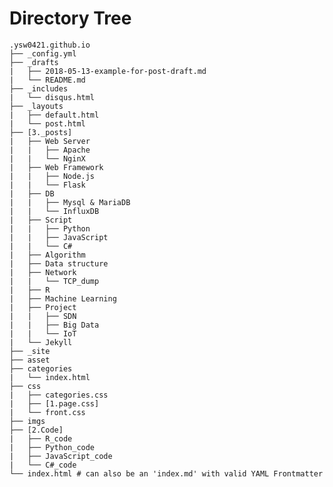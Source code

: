 # Directory Tree
<pre><code>.ysw0421.github.io
├── _config.yml
├── _drafts
|   ├── 2018-05-13-example-for-post-draft.md
|   └── README.md
├── _includes
|   └── disqus.html
├── _layouts
|   ├── default.html
|   └── post.html
├── [3._posts]
|   ├── Web Server
|   |   ├── Apache
|   |   └── NginX
|   ├── Web Framework
|   |   ├── Node.js
|   |   └── Flask
|   ├── DB
|   |   ├── Mysql & MariaDB
|   |   └── InfluxDB
|   ├── Script
|   |   ├── Python
|   |   ├── JavaScript
|   |   └── C#
|   ├── Algorithm
|   ├── Data structure
|   ├── Network
|   |   └── TCP_dump
|   ├── R
|   ├── Machine Learning
|   ├── Project
|   |   ├── SDN
|   |   ├── Big Data
|   |   └── IoT
|   └── Jekyll
├── _site
├── asset
├── categories
|   └── index.html
├── css
|   ├── categories.css
|   ├── [1.page.css]
|   └── front.css
├── imgs
├── [2.Code]
|   ├── R_code
|   ├── Python_code
|   ├── JavaScript_code
|   └── C#_code
└── index.html # can also be an 'index.md' with valid YAML Frontmatter
</code></pre>
